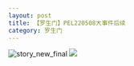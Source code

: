 ```yaml
---
layout: post
title: 【罗生门】PEL220508大事件后续
category: 罗生门
---
```

![story_new_final](http://rzda7rj3c.hd-bkt.clouddn.com/img/story_new_final_0322.png)
![](http://rzdb2xp2h.hd-bkt.clouddn.com/img/pel-watermelon-220514-1.jpeg)
  




